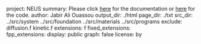 project:             NEUS
summary:             Please click [here](page/index.html) for the documentation or [here](https://github.com/jabirali/NEUS/) for the code.
author:              Jabir Ali Ouassou
output_dir:          ./html
page_dir:            ./txt
src_dir:             ../src/system
                     ../src/foundation
                     ../src/materials
                     ../src/programs
exclude:             diffusion.f
                     kinetic.f
extensions:          f
fixed_extensions:    
fpp_extensions:
display:             public
graph:               false
license:             by

